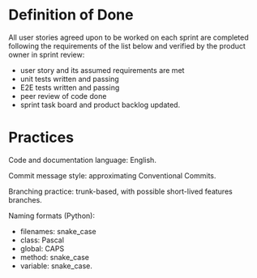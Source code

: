 # Definition of Done

All user stories agreed upon to be worked on each sprint are completed following the requirements of the list below and verified by the product owner in sprint review:

- user story and its assumed requirements are met
- unit tests written and passing
- E2E tests written and passing
- peer review of code done
- sprint task board and product backlog updated.

# Practices

Code and documentation language: English.

Commit message style: approximating Conventional Commits.

Branching practice: trunk-based, with possible short-lived features branches. 

Naming formats (Python):

- filenames: snake_case
- class: Pascal
- global: CAPS
- method: snake_case
- variable: snake_case.
